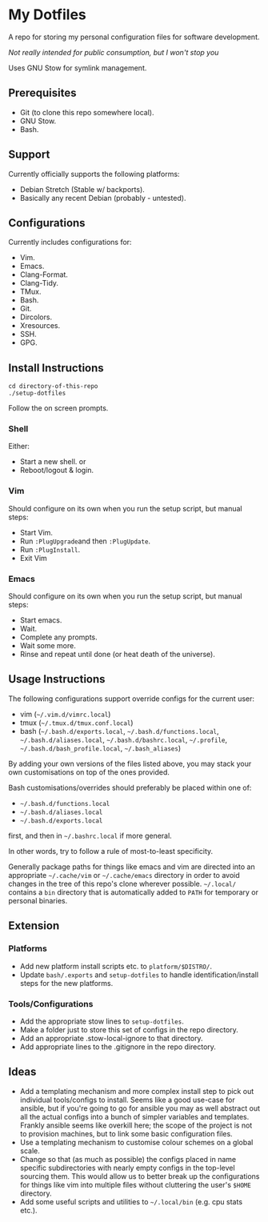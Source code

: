 # My Dotfiles
A repo for storing my personal configuration files for software development.

*Not really intended for public consumption, but I won't stop you*

Uses GNU Stow for symlink management.

## Prerequisites
 * Git (to clone this repo somewhere local).
 * GNU Stow.
 * Bash.

## Support
Currently officially supports the following platforms:
 * Debian Stretch (Stable w/ backports).
 * Basically any recent Debian (probably - untested).

## Configurations
Currently includes configurations for:
 * Vim.
 * Emacs.
 * Clang-Format.
 * Clang-Tidy.
 * TMux.
 * Bash.
 * Git.
 * Dircolors.
 * Xresources.
 * SSH.
 * GPG.

## Install Instructions
```shell
cd directory-of-this-repo
./setup-dotfiles
```
Follow the on screen prompts.

### Shell
Either:
 * Start a new shell.
or
 * Reboot/logout & login.

### Vim
Should configure on its own when you run the setup script, but manual steps:

 * Start Vim.
 * Run `:PlugUpgrade`and then `:PlugUpdate`.
 * Run `:PlugInstall`.
 * Exit Vim

### Emacs
Should configure on its own when you run the setup script, but manual steps:

 * Start emacs.
 * Wait.
 * Complete any prompts.
 * Wait some more.
 * Rinse and repeat until done (or heat death of the universe).

## Usage Instructions
The following configurations support override configs for the current user:
 * vim (`~/.vim.d/vimrc.local`)
 * tmux (`~/.tmux.d/tmux.conf.local`)
 * bash (`~/.bash.d/exports.local`, `~/.bash.d/functions.local`, `~/.bash.d/aliases.local`,
   `~/.bash.d/bashrc.local`, `~/.profile`, `~/.bash.d/bash_profile.local`,
   `~/.bash_aliases`)

By adding your own versions of the files listed above, you may stack
your own customisations on top of the ones provided.

Bash customisations/overrides should preferably be placed within one of:

 * `~/.bash.d/functions.local`
 * `~/.bash.d/aliases.local`
 * `~/.bash.d/exports.local`

first, and then in `~/.bashrc.local` if more general.

In other words, try to follow a rule of most-to-least specificity.

Generally package paths for things like emacs and vim are directed into an
appropriate `~/.cache/vim` or `~/.cache/emacs` directory in order to avoid
changes in the tree of this repo's clone wherever possible. `~/.local/`
contains a `bin` directory that is automatically added to `PATH` for temporary
or personal binaries.

## Extension
### Platforms
 * Add new platform install scripts etc. to `platform/$DISTRO/`.
 * Update `bash/.exports` and `setup-dotfiles` to handle identification/install
   steps for the new platforms.

### Tools/Configurations
 * Add the appropriate stow lines to `setup-dotfiles`.
 * Make a folder just to store this set of configs in the repo directory.
 * Add an appropriate .stow-local-ignore to that directory.
 * Add appropriate lines to the .gitignore in the repo directory.

## Ideas
 * Add a templating mechanism and more complex install step to pick out
   individual tools/configs to install. Seems like a good use-case for ansible,
   but if you're going to go for ansible you may as well abstract out all the
   actual configs into a bunch of simpler variables and templates. Frankly ansible
   seems like overkill here; the scope of the project is not to provision machines,
   but to link some basic configuration files.
 * Use a templating mechanism to customise colour schemes on a global scale.
 * Change so that (as much as possible) the configs placed in name specific
   subdirectories with nearly empty configs in the top-level sourcing them.
   This would allow us to better break up the configurations for things like vim
   into multiple files without cluttering the user's `$HOME` directory.
 * Add some useful scripts and utilities to `~/.local/bin` (e.g. cpu stats etc.).
